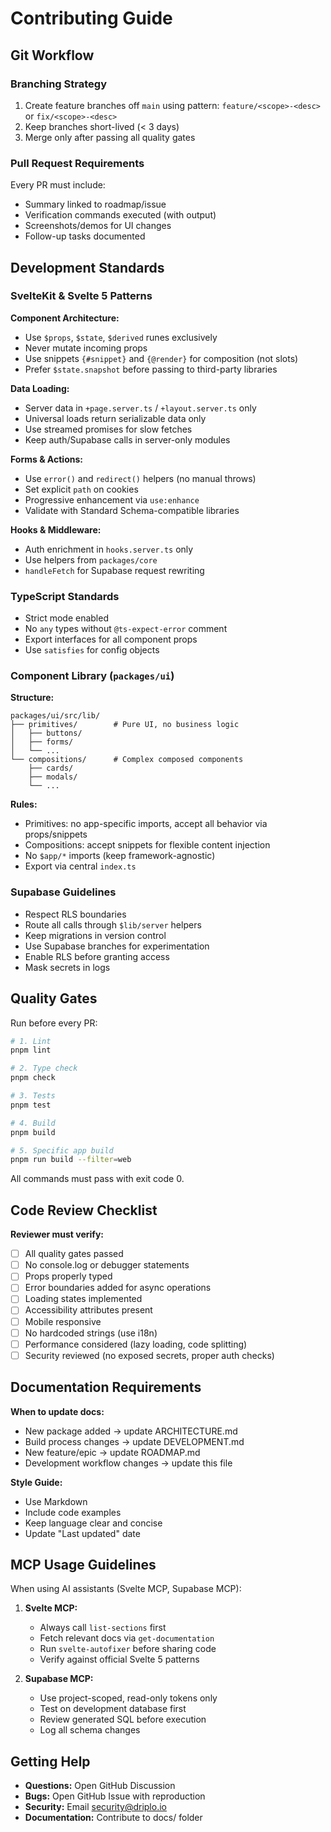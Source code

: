 # Contributing Guide

## Git Workflow

### Branching Strategy

1. Create feature branches off `main` using pattern: `feature/<scope>-<desc>` or `fix/<scope>-<desc>`
2. Keep branches short-lived (< 3 days)
3. Merge only after passing all quality gates

### Pull Request Requirements

Every PR must include:
- Summary linked to roadmap/issue
- Verification commands executed (with output)
- Screenshots/demos for UI changes
- Follow-up tasks documented

## Development Standards

### SvelteKit & Svelte 5 Patterns

**Component Architecture:**
- Use `$props`, `$state`, `$derived` runes exclusively
- Never mutate incoming props
- Use snippets `{#snippet}` and `{@render}` for composition (not slots)
- Prefer `$state.snapshot` before passing to third-party libraries

**Data Loading:**
- Server data in `+page.server.ts` / `+layout.server.ts` only
- Universal loads return serializable data only
- Use streamed promises for slow fetches
- Keep auth/Supabase calls in server-only modules

**Forms & Actions:**
- Use `error()` and `redirect()` helpers (no manual throws)
- Set explicit `path` on cookies
- Progressive enhancement via `use:enhance`
- Validate with Standard Schema-compatible libraries

**Hooks & Middleware:**
- Auth enrichment in `hooks.server.ts` only
- Use helpers from `packages/core`
- `handleFetch` for Supabase request rewriting

### TypeScript Standards

- Strict mode enabled
- No `any` types without `@ts-expect-error` comment
- Export interfaces for all component props
- Use `satisfies` for config objects

### Component Library (`packages/ui`)

**Structure:**
```
packages/ui/src/lib/
├── primitives/        # Pure UI, no business logic
│   ├── buttons/
│   ├── forms/
│   └── ...
└── compositions/      # Complex composed components
    ├── cards/
    ├── modals/
    └── ...
```

**Rules:**
- Primitives: no app-specific imports, accept all behavior via props/snippets
- Compositions: accept snippets for flexible content injection
- No `$app/*` imports (keep framework-agnostic)
- Export via central `index.ts`

### Supabase Guidelines

- Respect RLS boundaries
- Route all calls through `$lib/server` helpers
- Keep migrations in version control
- Use Supabase branches for experimentation
- Enable RLS before granting access
- Mask secrets in logs

## Quality Gates

Run before every PR:

```bash
# 1. Lint
pnpm lint

# 2. Type check
pnpm check

# 3. Tests
pnpm test

# 4. Build
pnpm build

# 5. Specific app build
pnpm run build --filter=web
```

All commands must pass with exit code 0.

## Code Review Checklist

**Reviewer must verify:**
- [ ] All quality gates passed
- [ ] No console.log or debugger statements
- [ ] Props properly typed
- [ ] Error boundaries added for async operations
- [ ] Loading states implemented
- [ ] Accessibility attributes present
- [ ] Mobile responsive
- [ ] No hardcoded strings (use i18n)
- [ ] Performance considered (lazy loading, code splitting)
- [ ] Security reviewed (no exposed secrets, proper auth checks)

## Documentation Requirements

**When to update docs:**
- New package added → update ARCHITECTURE.md
- Build process changes → update DEVELOPMENT.md
- New feature/epic → update ROADMAP.md
- Development workflow changes → update this file

**Style Guide:**
- Use Markdown
- Include code examples
- Keep language clear and concise
- Update "Last updated" date

## MCP Usage Guidelines

When using AI assistants (Svelte MCP, Supabase MCP):

1. **Svelte MCP:**
   - Always call `list-sections` first
   - Fetch relevant docs via `get-documentation`
   - Run `svelte-autofixer` before sharing code
   - Verify against official Svelte 5 patterns

2. **Supabase MCP:**
   - Use project-scoped, read-only tokens only
   - Test on development database first
   - Review generated SQL before execution
   - Log all schema changes

## Getting Help

- **Questions:** Open GitHub Discussion
- **Bugs:** Open GitHub Issue with reproduction
- **Security:** Email security@driplo.io
- **Documentation:** Contribute to docs/ folder
